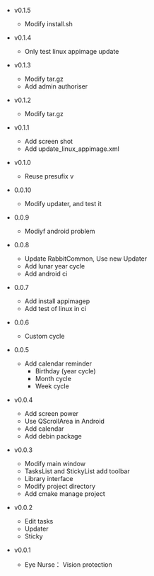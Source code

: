 - v0.1.5
  + Modify install.sh

- v0.1.4
  + Only test linux appimage update

- v0.1.3
  + Modify tar.gz
  + Add admin authoriser

- v0.1.2
  + Modify tar.gz

- v0.1.1
  + Add screen shot
  + Add update_linux_appimage.xml
  
- v0.1.0
  + Reuse presufix v
  
- 0.0.10
  + Modify updater, and test it
  
- 0.0.9
  + Modiyf android problem

- 0.0.8
  + Update RabbitCommon, Use new Updater
  + Add lunar year cycle
  + Add android ci
  
- 0.0.7
  + Add install appimagep
  + Add test of linux in ci
   
- 0.0.6
  + Custom cycle
    
- 0.0.5
  + Add calendar reminder
    - Birthday (year cycle)
    - Month cycle
    - Week cycle
     
- v0.0.4
  + Add screen power
  + Use QScrollArea in Android
  + Add calendar
  + Add debin package

- v0.0.3
  + Modify main window
  + TasksList and StickyList add toolbar
  + Library interface
  + Modify project directory
  + Add cmake manage project
  
- v0.0.2
  + Edit tasks
  + Updater
  + Sticky
  
- v0.0.1
  + Eye Nurse： Vision protection
